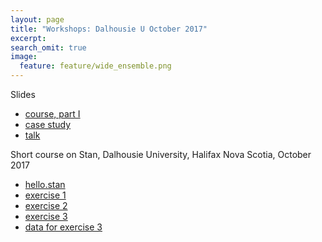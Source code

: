 ```yaml
---
layout: page
title: "Workshops: Dalhousie U October 2017"
excerpt:
search_omit: true
image:
  feature: feature/wide_ensemble.png
---
```


Slides

- [course, part I](/workshops/halifax2017/halifax-1.pdf)
- [case study](/workshops/halifax2017/hier-models-meetup-2017.pdf)
- [talk](/workshops/halifax2017/stan-overview.pdf)

Short course on Stan, Dalhousie University, Halifax Nova Scotia, October 2017

- [hello.stan](/workshops/halifax2017/hello.stan)
- [exercise 1](/workshops/halifax2017/exercise_1.html)
- [exercise 2](/workshops/halifax2017/exercise_2.html)
- [exercise 3](/workshops/halifax2017/exercise_3.html)
- [data for exercise 3](/workshops/halifax2017/surgical-mortality.csv)
